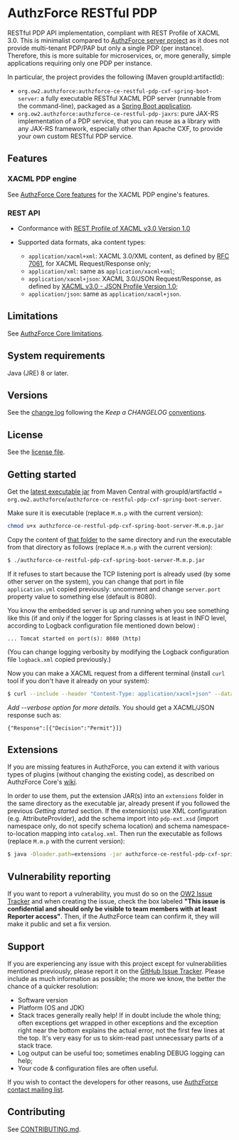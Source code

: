 # AuthzForce RESTful PDP
RESTful PDP API implementation, compliant with REST Profile of XACML 3.0. This is minimalist compared to [AuthzForce server project](http://github.com/authzforce/server) as it does not provide multi-tenant PDP/PAP but only a single PDP (per instance). Therefore, this is more suitable for microservices, or, more generally, simple applications requiring only one PDP per instance.

In particular, the project provides the following (Maven groupId:artifactId):
* `org.ow2.authzforce:authzforce-ce-restful-pdp-cxf-spring-boot-server`: a fully executable RESTful XACML PDP server (runnable from the command-line), packaged as a [Spring Boot application](https://docs.spring.io/spring-boot/docs/current/reference/html/deployment-install.html).
* `org.ow2.authzforce:authzforce-ce-restful-pdp-jaxrs`: pure JAX-RS implementation of a PDP service, that you can reuse as a library with any JAX-RS framework, especially other than Apache CXF, to provide your own custom RESTful PDP service.


## Features
### XACML PDP engine
See [AuthzForce Core features](https://github.com/authzforce/core#features) for the XACML PDP engine's features.

### REST API
* Conformance with [REST Profile of XACML v3.0 Version 1.0](http://docs.oasis-open.org/xacml/xacml-rest/v1.0/xacml-rest-v1.0.html)
* Supported data formats, aka content types: 
	
	* `application/xacml+xml`: XACML 3.0/XML content, as defined by [RFC 7061](https://tools.ietf.org/html/rfc7061), for XACML Request/Response only;
	* `application/xml`: same as `application/xacml+xml`;
	* `application/xacml+json`: XACML 3.0/JSON Request/Response, as defined by [XACML v3.0 - JSON Profile Version 1.0](http://docs.oasis-open.org/xacml/xacml-json-http/v1.0/xacml-json-http-v1.0.html);
	* `application/json`: same as `application/xacml+json`.

## Limitations
See [AuthzForce Core limitations](https://github.com/authzforce/core#limitations).

## System requirements
Java (JRE) 8 or later.


## Versions
See the [change log](CHANGELOG.md) following the *Keep a CHANGELOG* [conventions](http://keepachangelog.com/).

## License
See the [license file](LICENSE).

## Getting started
Get the [latest executable jar](http://central.maven.org/maven2/org/ow2/authzforce/authzforce-ce-restful-pdp-cxf-spring-boot-server/) from Maven Central with groupId/artifactId = `org.ow2.authzforce`/`authzforce-ce-restful-pdp-cxf-spring-boot-server`. 

Make sure it is executable (replace `M.m.p` with the current version):

```sh
chmod u+x authzforce-ce-restful-pdp-cxf-spring-boot-server-M.m.p.jar
```

Copy the content of [that folder](cxf-spring-boot-server/src/test/resources/server) to the same directory and run the executable from that directory as follows (replace `M.m.p` with the current version):

```sh
$ ./authzforce-ce-restful-pdp-cxf-spring-boot-server-M.m.p.jar
```

If it refuses to start because the TCP listening port is already used (by some other server on the system), you can change that port in file `application.yml` copied previously: uncomment and change `server.port` property value to something else (default is 8080).

You know the embedded server is up and running when you see something like this (if and only if the logger for Spring classes is at least in INFO level, according to Logback configuration file mentioned down below) :
```
... Tomcat started on port(s): 8080 (http)
```

(You can change logging verbosity by modifying the Logback configuration file `logback.xml` copied previously.)

Now you can make a XACML request from a different terminal (install `curl` tool if you don't have it already on your system):

```sh
$ curl --include --header "Content-Type: application/xacml+json" --data @IIA001/Request.json http://localhost:8080/services/pdp
```
*Add --verbose option for more details.*
You should get a XACML/JSON response such as:

```
{"Response":[{"Decision":"Permit"}]}
```


## Extensions
If you are missing features in AuthzForce, you can extend it with various types of plugins (without changing the existing code), as described on AuthzForce Core's [wiki](https://github.com/authzforce/core/wiki/Extensions).

In order to use them, put the extension JAR(s) into an `extensions` folder in the same directory as the executable jar, already present if you followed the previous *Getting started* section. If the extension(s) use XML configuration (e.g. AttributeProvider), add the schema import into `pdp-ext.xsd` (import namespace only, do not specify schema location) and schema namespace-to-location mapping into `catalog.xml`. Then run the executable as follows (replace `M.m.p` with the current version):

```sh
$ java -Dloader.path=extensions -jar authzforce-ce-restful-pdp-cxf-spring-boot-server-M.m.p.jar
```

## Vulnerability reporting
If you want to report a vulnerability, you must do so on the [OW2 Issue Tracker](https://gitlab.ow2.org/authzforce/restful-pdp/issues) and when creating the issue, check the box labeled **"This issue is confidential and should only be visible to team members with at least Reporter access"**. Then, if the AuthzForce team can confirm it, they will make it public and set a fix version.

## Support
If you are experiencing any issue with this project except for vulnerabilities mentioned previously, please report it on the [GitHub Issue Tracker](https://github.com/authzforce/restful-pdp/issues).
Please include as much information as possible; the more we know, the better the chance of a quicker resolution:

* Software version
* Platform (OS and JDK)
* Stack traces generally really help! If in doubt include the whole thing; often exceptions get wrapped in other exceptions and the exception right near the bottom explains the actual error, not the first few lines at the top. It's very easy for us to skim-read past unnecessary parts of a stack trace.
* Log output can be useful too; sometimes enabling DEBUG logging can help;
* Your code & configuration files are often useful.

If you wish to contact the developers for other reasons, use [AuthzForce contact mailing list](http://scr.im/azteam).

## Contributing
See [CONTRIBUTING.md](CONTRIBUTING.md).

